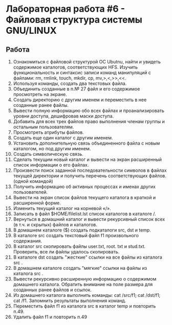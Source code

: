# Лабораторная работа #6 - Файловая структура системы GNU/LINUX


## Работа

1. Ознакомиться c файловой структурой ОС Ubutnu, найти и увидеть
содержимое каталогов, соответствующих HFS. Изучить функциональность
и синтаксис записи команд манипуляций c файлами: rm, rmlink, touch, mkdir,
cp, mv,>,<,>>,<<.
2. Используя команды, создать два текстовых файла.
3. Объединить созданные в п.№ 27 файл и его содержимое просмотреть на
экране.
4. Создать директорию с другим именем и переместить в нее созданные ранее
файлы.
5. Вывести полную информацию обо всех файлах и проанализировать уровни
доступа, дешифровав маски доступа. 
6. Добавить для всех трех файлов право выполнения членам группы и
остальным пользователям.
7. Просмотреть атрибуты файлов.
8. Создать еще один каталог с другим именем.
9. Установить дополнительную связь объединенного файла c новым
каталогом, но под другим именем.
10. Создать символическую связь.
11. Сделать текущим новый каталог и вывести на экран расширенный список
информации o его файлах.
12. Произвести поиск заданной последовательности символов в файлах
текущей директории и получить перечень соответствующих файлов. (одной
командой)
13. Получить информацию об активных процессах и именах других
пользователей.
14. Вывести на экран список файлов текущего каталога в краткой и
расширенной форме.
15. Изменить текущий каталог на корневой «/».
16. Записать в файл $HOME/filelist.lst список каталогов в каталоге /.
17. Вернуться в домашний каталог и вывести рекурсивный список всех (в т.ч.
и скрытых) файлов и каталогов.
18. В домашнем каталоге ($) создать подкаталоги src, dst и temp.
19. В каталоге src создать текстовый файл f1 произвольного содержания.
20. В каталог src скопировать файлы user.txt, root. txt и stud.txt. Проверить, все
ли файлы удалось скопировать.
21. В каталоге dst создать "жесткие" ссылки на все файлы из каталога src .
22. В домашнем каталоге создать "мягкие" ссылки на файлы из каталога src .
23. Вывести рекурсивно расширенную информацию o содержимом
домашнего каталога. Обратить внимание на поле размера для созданных
ранее файлов и ссылок.
24. Из домашнего каталога выполнить команды: cat /src/f1; cat /dst/f1; cat /f1.
Запомнить результаты выполнения команд.
25. Переместить файл f1 из каталога src в каталог temp и повторить п.49.
26. Удалить файл f1 и повторить п.49
